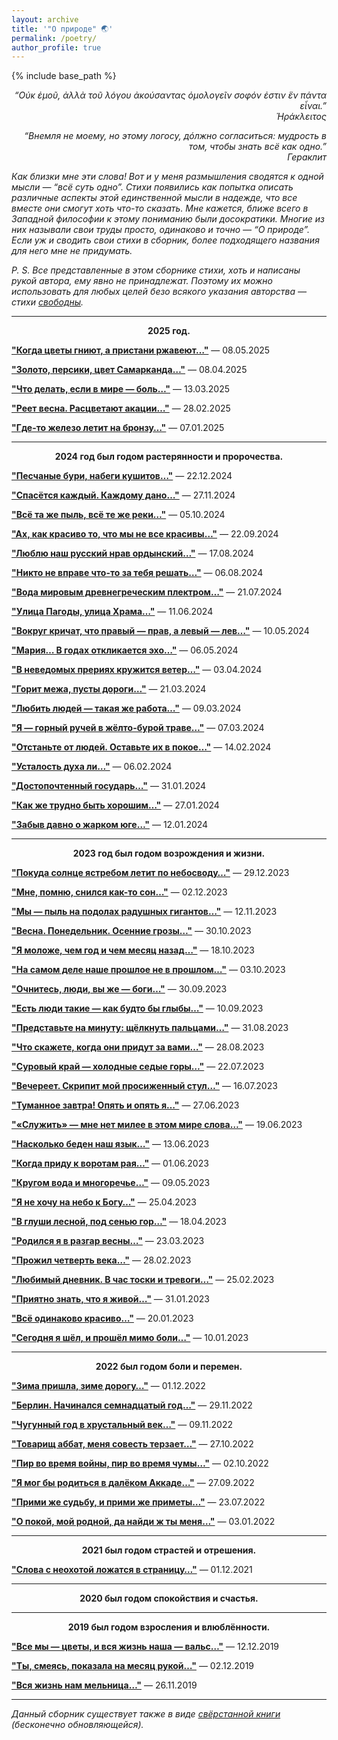```yaml
---
layout: archive
title: '"О природе" 🌏'
permalink: /poetry/
author_profile: true
---
```


{% include base_path %}

<p align="right"><i>“Oὐκ ἐμοῦ, ἀλλὰ τοῦ λόγου ἀκούσαντας ὁμολογεῖν σοφόν ἐστιν ἓν πάντα εἶναι.”</i>
<br><i>Ἡράκλειτος</i></p>
<p align="right"><i>“Внемля не моему, но этому логосу, дóлжно согласиться: мудрость в том, чтобы знать всё как одно.”</i>
<br><i>Гераклит</i></p>


<i>Как близки мне эти слова! Вот и у меня размышления сводятся к одной мысли — “всё суть одно”. Стихи появились как 
попытка описать различные аспекты этой единственной мысли в надежде, что все вместе они смогут хоть что-то сказать. 
Мне кажется, ближе всего в Западной философии к этому пониманию были досократики. Многие из них называли свои труды 
просто, одинаково и точно — “О природе”. Если уж и сводить свои стихи в сборник, более подходящего названия для него 
мне не придумать.</i>

<i>P. S. Все представленные в этом сборнике стихи, хоть и написаны рукой автора, ему явно не принадлежат. Поэтому их можно 
использовать для любых целей безо всякого указания авторства — стихи [свободны](https://creativecommons.org/publicdomain/zero/1.0/). </i>

<hr color="#888888" size="4" noshade>

<p style="text-align: center;"><b>2025 год. </b></p>

<b><a href="https://areyde.com/poetry/2025-05-08">"Когда цветы гниют, а пристани ржавеют…"</a></b> — 08.05.2025

<b><a href="https://areyde.com/poetry/2025-04-08">"Золото, персики, цвет Самарканда…"</a></b> — 08.04.2025

<b><a href="https://areyde.com/poetry/2025-03-13">"Что делать, если в мире — боль…"</a></b> — 13.03.2025

<b><a href="https://areyde.com/poetry/2025-02-28">"Реет весна. Расцветают акации…"</a></b> — 28.02.2025

<b><a href="https://areyde.com/poetry/2025-01-07">"Где-то железо летит на бронзу…"</a></b> — 07.01.2025

<hr color="#888888" size="4" noshade>

<p style="text-align: center;"><b>2024 год был годом растерянности и пророчества. </b></p>

<b><a href="https://areyde.com/poetry/2024-12-22">"Песчаные бури, набеги кушитов…"</a></b> — 22.12.2024

<b><a href="https://areyde.com/poetry/2024-11-27">"Спасётся каждый. Каждому дано…"</a></b> — 27.11.2024

<b><a href="https://areyde.com/poetry/2024-10-05">"Всё та же пыль, всё те же реки…"</a></b> — 05.10.2024

<b><a href="https://areyde.com/poetry/2024-09-22">"Ах, как красиво то, что мы не все красивы…"</a></b> — 22.09.2024

<b><a href="https://areyde.com/poetry/2024-08-17">"Люблю наш русский нрав ордынский…"</a></b> — 17.08.2024

<b><a href="https://areyde.com/poetry/2024-08-06">"Никто не вправе что-то за тебя решать…"</a></b> — 06.08.2024

<b><a href="https://areyde.com/poetry/2024-07-21">"Вода мировым древнегреческим плектром…"</a></b> — 21.07.2024

<b><a href="https://areyde.com/poetry/2024-06-11">"Улица Пагоды, улица Храма…"</a></b> — 11.06.2024

<b><a href="https://areyde.com/poetry/2024-05-10">"Вокруг кричат, что правый — прав, а левый — лев…"</a></b> — 10.05.2024

<b><a href="https://areyde.com/poetry/2024-05-06">"Мария… В годах откликается эхо…"</a></b> — 06.05.2024

<b><a href="https://areyde.com/poetry/2024-04-03">"В неведомых прериях кружится ветер…"</a></b> — 03.04.2024

<b><a href="https://areyde.com/poetry/2024-03-21">"Горит межа, пусты дороги…"</a></b> — 21.03.2024

<b><a href="https://areyde.com/poetry/2024-03-09">"Любить людей — такая же работа…"</a></b> — 09.03.2024

<b><a href="https://areyde.com/poetry/2024-03-07">"Я — горный ручей в жёлто-бурой траве…"</a></b> — 07.03.2024

<b><a href="https://areyde.com/poetry/2024-02-14">"Отстаньте от людей. Оставьте их в покое…"</a></b> — 14.02.2024

<b><a href="https://areyde.com/poetry/2024-02-06">"Усталость духа ли…"</a></b> — 06.02.2024

<b><a href="https://areyde.com/poetry/2024-01-31">"Достопочтенный государь…"</a></b> — 31.01.2024

<b><a href="https://areyde.com/poetry/2024-01-27">"Как же трудно быть хорошим…"</a></b> — 27.01.2024

<b><a href="https://areyde.com/poetry/2024-01-12">"Забыв давно о жарком юге…"</a></b> — 12.01.2024

<hr color="#888888" size="4" noshade>

<p style="text-align: center;"><b>2023 год был годом возрождения и жизни. </b></p>

<b><a href="https://areyde.com/poetry/2023-12-29">"Покуда солнце ястребом летит по небосводу…"</a></b> — 29.12.2023

<b><a href="https://areyde.com/poetry/2023-12-02">"Мне, помню, снился как-то сон…"</a></b> — 02.12.2023

<b><a href="https://areyde.com/poetry/2023-11-12">"Мы — пыль на подолах радушных гигантов…"</a></b> — 12.11.2023

<b><a href="https://areyde.com/poetry/2023-10-30">"Весна. Понедельник. Осенние грозы…"</a></b> — 30.10.2023

<b><a href="https://areyde.com/poetry/2023-10-18">"Я моложе, чем год и чем месяц назад…"</a></b> — 18.10.2023

<b><a href="https://areyde.com/poetry/2023-10-03">"На самом деле наше прошлое не в прошлом…"</a></b> — 03.10.2023

<b><a href="https://areyde.com/poetry/2023-09-30">"Очнитесь, люди, вы же — боги…"</a></b> — 30.09.2023

<b><a href="https://areyde.com/poetry/2023-09-10">"Есть люди такие — как будто бы глыбы…"</a></b> — 10.09.2023

<b><a href="https://areyde.com/poetry/2023-08-31">"Представьте на минуту: щёлкнуть пальцами…"</a></b> — 31.08.2023

<b><a href="https://areyde.com/poetry/2023-08-28">"Что скажете, когда они придут за вами…"</a></b> — 28.08.2023

<b><a href="https://areyde.com/poetry/2023-07-22">"Суровый край — холодные седые горы…"</a></b> — 22.07.2023

<b><a href="https://areyde.com/poetry/2023-07-16">"Вечереет. Скрипит мой просиженный стул…"</a></b> — 16.07.2023

<b><a href="https://areyde.com/poetry/2023-06-27">"Туманное завтра! Опять и опять я…"</a></b> — 27.06.2023

<b><a href="https://areyde.com/poetry/2023-06-19">"«Служить» — мне нет милее в этом мире слова…"</a></b> — 19.06.2023

<b><a href="https://areyde.com/poetry/2023-06-13">"Насколько беден наш язык…"</a></b> — 13.06.2023

<b><a href="https://areyde.com/poetry/2023-06-01">"Когда приду к воротам рая…"</a></b> — 01.06.2023

<b><a href="https://areyde.com/poetry/2023-05-09">"Кругом вода и многоречье…"</a></b> — 09.05.2023

<b><a href="https://areyde.com/poetry/2023-04-25">"Я не хочу на небо к Богу…"</a></b> — 25.04.2023

<b><a href="https://areyde.com/poetry/2023-04-18">"В глуши лесной, под сенью гор…"</a></b> — 18.04.2023

<b><a href="https://areyde.com/poetry/2023-03-23">"Родился я в разгар весны…"</a></b> — 23.03.2023

<b><a href="https://areyde.com/poetry/2023-02-28">"Прожил четверть века…"</a></b> — 28.02.2023

<b><a href="https://areyde.com/poetry/2023-02-25">"Любимый дневник. В час тоски и тревоги…"</a></b> — 25.02.2023

<b><a href="https://areyde.com/poetry/2023-01-31">"Приятно знать, что я живой…"</a></b> — 31.01.2023

<b><a href="https://areyde.com/poetry/2023-01-20">"Всё одинаково красиво…"</a></b> — 20.01.2023

<b><a href="https://areyde.com/poetry/2023-01-10">"Сегодня я шёл, и прошёл мимо боли…"</a></b> — 10.01.2023

<hr color="#888888" size="4" noshade>

<p style="text-align: center;"><b>2022 был годом боли и перемен. </b></p>

<b><a href="https://areyde.com/poetry/2022-12-01">"Зима пришла, зиме дорогу…"</a></b> — 01.12.2022

<b><a href="https://areyde.com/poetry/2022-11-29">"Берлин. Начинался семнадцатый год…"</a></b> — 29.11.2022

<b><a href="https://areyde.com/poetry/2022-11-09">"Чугунный год в хрустальный век…"</a></b> — 09.11.2022 

<b><a href="https://areyde.com/poetry/2022-10-27">"Товарищ аббат, меня совесть терзает…"</a></b>  — 27.10.2022

<b><a href="https://areyde.com/poetry/2022-10-02">"Пир во время войны, пир во время чумы…"</a></b>  — 02.10.2022

<b><a href="https://areyde.com/poetry/2022-09-27">"Я мог бы родиться в далёком Аккаде…"</a></b>  — 27.09.2022

<b><a href="https://areyde.com/poetry/2022-07-23">"Прими же судьбу, и прими же приметы…"</a></b> — 23.07.2022

<b><a href="https://areyde.com/poetry/2022-01-03">"О покой, мой родной, да найди ж ты меня…"</a></b> — 03.01.2022

<hr color="#888888" size="4" noshade>

<p style="text-align: center;"><b>2021 был годом страстей и отрешения. </b></p>

<b><a href="https://areyde.com/poetry/2021-12-01">"Слова с неохотой ложатся в страницу…"</a></b> — 01.12.2021

<hr color="#888888" size="4" noshade>

<p style="text-align: center;"><b>2020 был годом спокойствия и счастья. </b></p>

<hr color="#888888" size="4" noshade>

<p style="text-align: center;"><b>2019 был годом взросления и влюблённости. </b></p>

<b><a href="https://areyde.com/poetry/2019-12-12">"Все мы — цветы, и вся жизнь наша — вальс…"</a></b> — 12.12.2019

<b><a href="https://areyde.com/poetry/2019-12-02">"Ты, смеясь, показала на месяц рукой…"</a></b> — 02.12.2019

<b><a href="https://areyde.com/poetry/2019-11-26">"Вся жизнь нам мельница…"</a></b> — 26.11.2019

<hr color="#888888" size="4" noshade>

<i>Данный сборник существует также в виде <a href="https://docs.google.com/document/d/13j5Av955FV2KmvLcB1ihd0R0414HjlQwgHHk-7OPK8k/edit?usp=sharing">свёрстанной книги</a> (бесконечно обновляющейся).</i>